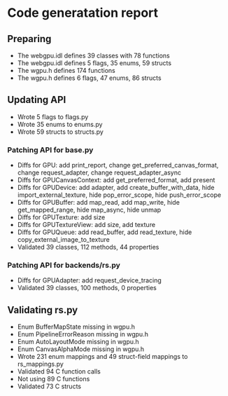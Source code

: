 # Code generatation report
## Preparing
* The webgpu.idl defines 39 classes with 78 functions
* The webgpu.idl defines 5 flags, 35 enums, 59 structs
* The wgpu.h defines 174 functions
* The wgpu.h defines 6 flags, 47 enums, 86 structs
## Updating API
* Wrote 5 flags to flags.py
* Wrote 35 enums to enums.py
* Wrote 59 structs to structs.py
### Patching API for base.py
* Diffs for GPU: add print_report, change get_preferred_canvas_format, change request_adapter, change request_adapter_async
* Diffs for GPUCanvasContext: add get_preferred_format, add present
* Diffs for GPUDevice: add adapter, add create_buffer_with_data, hide import_external_texture, hide pop_error_scope, hide push_error_scope
* Diffs for GPUBuffer: add map_read, add map_write, hide get_mapped_range, hide map_async, hide unmap
* Diffs for GPUTexture: add size
* Diffs for GPUTextureView: add size, add texture
* Diffs for GPUQueue: add read_buffer, add read_texture, hide copy_external_image_to_texture
* Validated 39 classes, 112 methods, 44 properties
### Patching API for backends/rs.py
* Diffs for GPUAdapter: add request_device_tracing
* Validated 39 classes, 100 methods, 0 properties
## Validating rs.py
* Enum BufferMapState missing in wgpu.h
* Enum PipelineErrorReason missing in wgpu.h
* Enum AutoLayoutMode missing in wgpu.h
* Enum CanvasAlphaMode missing in wgpu.h
* Wrote 231 enum mappings and 49 struct-field mappings to rs_mappings.py
* Validated 94 C function calls
* Not using 89 C functions
* Validated 73 C structs
